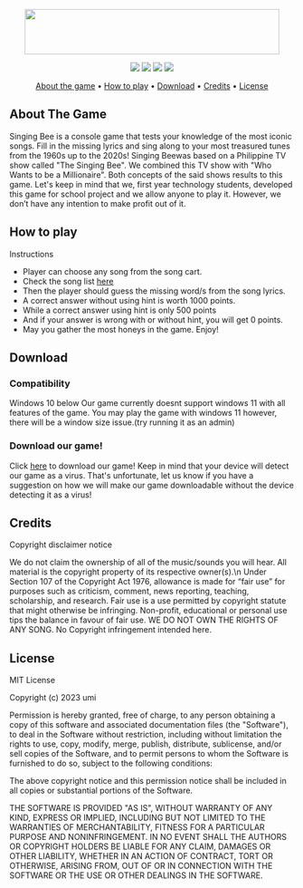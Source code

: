 <p align="center">
  <img src="https://github.com/ianaumi/TheSingingBee/blob/development/Illustrations/logo.png" width="450" height="80">
</p>

<p align="center">
  <img src="https://img.shields.io/github/last-commit/ianaumi/TheSingingBee?color=5f7aab">
  <img src="https://img.shields.io/github/languages/code-size/ianaumi/TheSingingBee?color=5f7aab">
  <img src="https://img.shields.io/badge/year level-First-5f7aab">
  <img src="https://img.shields.io/badge/subject-Algorithm%20%26%20Logic%20Formulation-5f7aab">
</p>

<p align="center">
  <a href="#about-the-game">About the game</a> •
  <a href="#how-to-play">How to play</a> •
  <a href="#download">Download</a> •
  <a href="#credits">Credits</a> •
  <a href="#license">License</a>
</p>


## About The Game 
<p>Singing Bee is a console game that tests your knowledge of the most iconic songs. Fill in the missing lyrics and sing along 
to your most treasured tunes from the 1960s up to the 2020s! Singing Beewas based on a Philippine TV show called 
"The Singing Bee". We combined this TV show with "Who Wants to be a Millionaire". Both concepts of the said shows results to this game.
Let's keep in mind that we, first year technology students, developed this game for school project and we allow anyone to play it. However, we don’t have any intention to make profit out of it.</p>

## How to play
Instructions
<br>
+ Player can choose any song from the song cart.
+ Check the song list [here](https://docs.google.com/spreadsheets/d/1nBcuHzsk2_rkpBdw6u6xZ7KzINuozumdy_TV7svBRxI/edit?usp=sharing)
+ Then the player should guess the missing word/s from the song lyrics.
+ A correct answer without using hint is worth 1000 points.
+ While a correct answer using hint is only 500 points
+ And if your answer is wrong with or without hint, you will get 0 points.
+ May you gather the most honeys in the game. Enjoy!

## Download
### Compatibility

Windows 10 below
Our game currently doesnt support windows 11 with all features of the game. 
You may play the game with windows 11 however, there will be a window size issue.(try running it as an admin)

### Download our game!
Click [here](https://ianaumi.itch.io/singing-bee) to download our game!
Keep in mind that your device will detect our game as a virus. That's unfortunate, let us know if 
you have a suggestion on how we will make our game downloadable without the device detecting it as a virus!

## Credits
<p>
Copyright disclaimer notice

We do not claim the ownership of all of the music/sounds you will hear. All material is the copyright property of its respective owner(s).\n
Under Section 107 of the Copyright Act 1976, allowance is made for “fair use” for purposes such as criticism,
comment, news reporting, teaching, scholarship, and research. Fair use is a use permitted by copyright statute 
that might otherwise be infringing. Non-profit, educational or personal use tips the balance in favour of fair use.
WE DO NOT OWN THE RIGHTS OF ANY SONG. No Copyright infringement intended here.</p>

## License
<p>MIT License

Copyright (c) 2023 umi

Permission is hereby granted, free of charge, to any person obtaining a copy
of this software and associated documentation files (the "Software"), to deal
in the Software without restriction, including without limitation the rights
to use, copy, modify, merge, publish, distribute, sublicense, and/or sell
copies of the Software, and to permit persons to whom the Software is
furnished to do so, subject to the following conditions:

The above copyright notice and this permission notice shall be included in all
copies or substantial portions of the Software.

THE SOFTWARE IS PROVIDED "AS IS", WITHOUT WARRANTY OF ANY KIND, EXPRESS OR
IMPLIED, INCLUDING BUT NOT LIMITED TO THE WARRANTIES OF MERCHANTABILITY,
FITNESS FOR A PARTICULAR PURPOSE AND NONINFRINGEMENT. IN NO EVENT SHALL THE
AUTHORS OR COPYRIGHT HOLDERS BE LIABLE FOR ANY CLAIM, DAMAGES OR OTHER
LIABILITY, WHETHER IN AN ACTION OF CONTRACT, TORT OR OTHERWISE, ARISING FROM,
OUT OF OR IN CONNECTION WITH THE SOFTWARE OR THE USE OR OTHER DEALINGS IN THE
SOFTWARE.</p>
